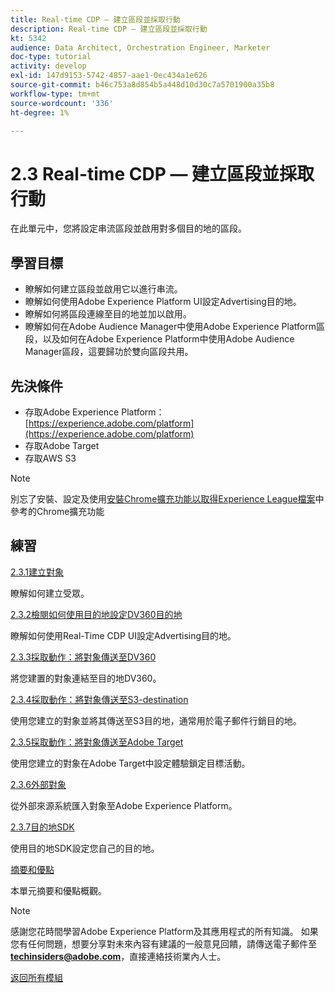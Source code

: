 ```yaml
---
title: Real-time CDP — 建立區段並採取行動
description: Real-time CDP — 建立區段並採取行動
kt: 5342
audience: Data Architect, Orchestration Engineer, Marketer
doc-type: tutorial
activity: develop
exl-id: 147d9153-5742-4857-aae1-0ec434a1e626
source-git-commit: b46c753a8d854b5a448d10d30c7a5701900a35b8
workflow-type: tm+mt
source-wordcount: '336'
ht-degree: 1%

---
```


# 2.3 Real-time CDP — 建立區段並採取行動

在此單元中，您將設定串流區段並啟用對多個目的地的區段。

## 學習目標

- 瞭解如何建立區段並啟用它以進行串流。
- 瞭解如何使用Adobe Experience Platform UI設定Advertising目的地。
- 瞭解如何將區段連線至目的地並加以啟用。
- 瞭解如何在Adobe Audience Manager中使用Adobe Experience Platform區段，以及如何在Adobe Experience Platform中使用Adobe Audience Manager區段，這要歸功於雙向區段共用。

## 先決條件

- 存取Adobe Experience Platform： [https://experience.adobe.com/platform](https://experience.adobe.com/platform)
- 存取Adobe Target
- 存取AWS S3

>[!NOTE]
>
>別忘了安裝、設定及使用[安裝Chrome擴充功能以取得Experience League檔案](../../gettingstarted/gettingstarted/ex1.md)中參考的Chrome擴充功能

## 練習

[2.3.1建立對象](./ex1.md)

瞭解如何建立受眾。

[2.3.2檢閱如何使用目的地設定DV360目的地](./ex2.md)

瞭解如何使用Real-Time CDP UI設定Advertising目的地。

[2.3.3採取動作：將對象傳送至DV360](./ex3.md)

將您建置的對象連結至目的地DV360。

[2.3.4採取動作：將對象傳送至S3-destination](./ex4.md)

使用您建立的對象並將其傳送至S3目的地，通常用於電子郵件行銷目的地。

[2.3.5採取動作：將對象傳送至Adobe Target](./ex5.md)

使用您建立的對象在Adobe Target中設定體驗鎖定目標活動。

[2.3.6外部對象](./ex6.md)

從外部來源系統匯入對象至Adobe Experience Platform。

[2.3.7目的地SDK](./ex7.md)

使用目的地SDK設定您自己的目的地。

[摘要和優點](./summary.md)

本單元摘要和優點概觀。

>[!NOTE]
>
>感謝您花時間學習Adobe Experience Platform及其應用程式的所有知識。 如果您有任何問題，想要分享對未來內容有建議的一般意見回饋，請傳送電子郵件至&#x200B;**techinsiders@adobe.com**，直接連絡技術業內人士。

[返回所有模組](../../../overview.md)
